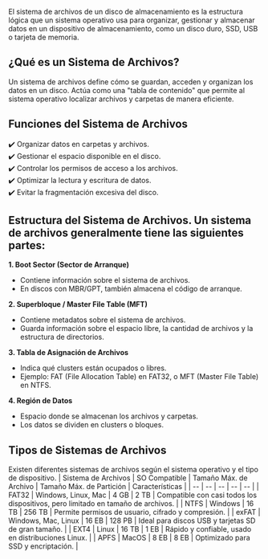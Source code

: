 El sistema de archivos de un disco de almacenamiento es la estructura lógica que un sistema operativo usa para organizar, gestionar y almacenar datos en un dispositivo de almacenamiento, como un disco duro, SSD, USB o tarjeta de memoria.

## ¿Qué es un Sistema de Archivos?
Un sistema de archivos define cómo se guardan, acceden y organizan los datos en un disco. Actúa como una "tabla de contenido" que permite al sistema operativo localizar archivos y carpetas de manera eficiente.

## Funciones del Sistema de Archivos
✔️ Organizar datos en carpetas y archivos.  
✔️ Gestionar el espacio disponible en el disco.  
✔️ Controlar los permisos de acceso a los archivos.  
✔️ Optimizar la lectura y escritura de datos.  
✔️ Evitar la fragmentación excesiva del disco.  

## Estructura del Sistema de Archivos. Un sistema de archivos generalmente tiene las siguientes partes:
**1. Boot Sector (Sector de Arranque)**
- Contiene información sobre el sistema de archivos.
- En discos con MBR/GPT, también almacena el código de arranque.

**2. Superbloque / Master File Table (MFT)**
- Contiene metadatos sobre el sistema de archivos.
- Guarda información sobre el espacio libre, la cantidad de archivos y la estructura de directorios.

**3. Tabla de Asignación de Archivos**
- Indica qué clusters están ocupados o libres.
- Ejemplo: FAT (File Allocation Table) en FAT32, o MFT (Master File Table) en NTFS.

**4. Región de Datos**
- Espacio donde se almacenan los archivos y carpetas.
- Los datos se dividen en clusters o bloques.

## Tipos de Sistemas de Archivos
Existen diferentes sistemas de archivos según el sistema operativo y el tipo de dispositivo.
| Sistema de Archivos	| SO Compatible	| Tamaño Máx. de Archivo	| Tamaño Máx. de Partición	| Características |
| -- | -- | -- | -- |  -- |
| FAT32		| Windows, Linux, Mac		| 4 GB		| 2 TB	| Compatible con casi todos los dispositivos, pero limitado en tamaño de archivos. |
| NTFS	| 	Windows		| 16 TB		| 256 TB	| Permite permisos de usuario, cifrado y compresión. |
| exFAT	| 	Windows, Mac, Linux	| 	16 EB	| 	128 PB	| Ideal para discos USB y tarjetas SD de gran tamaño. |
| EXT4	| 	Linux	| 	16 TB	| 	1 EB	| Rápido y confiable, usado en distribuciones Linux. |
| APFS	| 	MacOS	| 	8 EB	| 	8 EB	| Optimizado para SSD y encriptación. |

